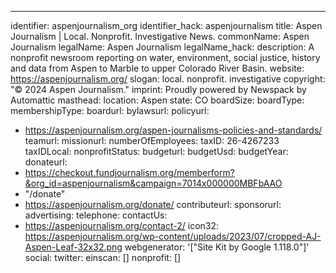 ---
identifier: aspenjournalism_org
identifier_hack: aspenjournalism
title: Aspen Journalism | Local. Nonprofit. Investigative News.
commonName: Aspen Journalism
legalName: Aspen Journalism
legalName_hack:
description: A nonprofit newsroom reporting on water, environment, social justice,
  history and data from Aspen to Marble to upper Colorado River Basin.
website: https://aspenjournalism.org/
slogan: local. nonprofit. investigative
copyright: "© 2024 Aspen Journalism."
imprint: Proudly powered by Newspack by Automattic
masthead:
location: Aspen
state: CO
boardSize:
boardType:
membershipType:
boardurl:
bylawsurl:
policyurl:
- https://aspenjournalism.org/aspen-journalisms-policies-and-standards/
teamurl:
missionurl:
numberOfEmployees:
taxID: 26-4267233
taxIDLocal:
nonprofitStatus:
budgeturl:
budgetUsd:
budgetYear:
donateurl:
- https://checkout.fundjournalism.org/memberform?&org_id=aspenjournalism&campaign=7014x000000MBFbAAO
- "/donate"
- https://aspenjournalism.org/donate/
contributeurl:
sponsorurl:
advertising:
telephone:
contactUs:
- https://aspenjournalism.org/contact-2/
icon32: https://aspenjournalism.org/wp-content/uploads/2023/07/cropped-AJ-Aspen-Leaf-32x32.png
webgenerator: '["Site Kit by Google 1.118.0"]'
social:
  twitter:
einscan: []
nonprofit: []
